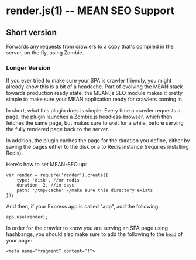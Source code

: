 render.js(1) -- MEAN SEO Support
========================================================================


## Short version

Forwards any requests from crawlers to a copy that's compiled in the server, on the fly, using Zombie.

### Longer Version

If you ever tried to make sure your SPA is crawler friendly, you might already know this is a bit of a headache. Part of evolving the MEAN stack towards production ready state, the MEAN.js SEO module makes it pretty simple to make sure your MEAN application ready for crawlers coming in.

In short, what this plugin does is simple: Every time a crawler requests a page, the plugin launches a Zombie.js headless-browser, which then fetches the same page, but makes sure to wait for a while, before serving the fully rendered page back to the server.

In addition, the plugin caches the page for the duration you define, either by saving the pages either to the disk or a to Redis instance (requires installing Redis). 

Here's how to set MEAN-SEO up:

	var render = require('render').create({
		type: 'disk', //or redis
		duration: 2, //in days
		path: '/tmp/cache' //make sure this directory exists
	});

And then, if your Express app is called "app", add the following:
	
	app.use(render);	

In order for the crawler to know you are serving an SPA page using hashbangs, you should also make sure to add the following to the `head` of your page:

	<meta name=”fragment” content=”!”>



